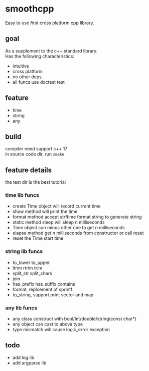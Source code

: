 # smoothcpp
Easy to use first cross platform cpp library.

## goal
As a supplement to the c++ standard library.  
Has the following characteristics:  
* intuitive
* cross platform
* no other deps
* all funcs use doctest test

## feature
* time
* string
* any

## build
compiler need support c++ 17  
in source code dir, run `xmake`  

## feature details
the test dir is the best tutorial

### time lib funcs
* create Time object will record current time
* show method will print the time
* format method accept strftime format string to generate string
* static method sleep will sleep n milliseconds
* Time object can minus other one to get n milliseconds
* elapse method get n milliseconds from constructor or call reset
* reset the Time start time

### string lib funcs
* to_lower to_upper
* ltrim rtrim trim
* split_str split_chars
* join
* has_prefix has_suffix contains
* format, replcement of sprintf
* to_string, support print vector and map

### any lib funcs
* any class construct with bool/int/double/string(const char*)
* any object can cast to above type
* type mismatch will cause logic_error exception

## todo
* add log lib
* add argparse lib
